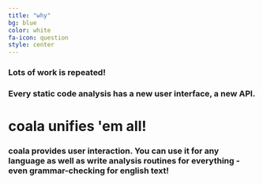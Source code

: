 ```yaml
---
title: "why"
bg: blue
color: white
fa-icon: question
style: center
---
```


### Lots of work is repeated!

### Every static code analysis has a new user interface, a new API.

# coala unifies 'em all!

### coala provides user interaction. You can use it for any language as well as write analysis routines for everything - even grammar-checking for english text!
